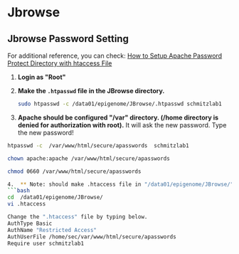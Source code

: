 # Jbrowse
## Jbrowse Password Setting

For additional reference, you can check: [How to Setup Apache Password Protect Directory with htaccess File](https://www.cyberciti.biz/faq/howto-setup-apache-password-protect-directory-with-htaccess-file/)

1. **Login as "Root"** 

2. **Make the `.htpasswd` file in the JBrowse directory.**
   ```bash
   sudo htpasswd -c /data01/epigenome/JBrowse/.htpasswd schmitzlab1

3.  **Apache should be configured "/var" directory. (/home directory is denied for authorization with root).**
   It will ask the new password. Type the new password!
   ```bash
  htpasswd -c  /var/www/html/secure/apasswords  schmitzlab1

   chown apache:apache /var/www/html/secure/apasswords

   chmod 0660 /var/www/html/secure/apasswords

4.  ** Note: should make .htaccess file in "/data01/epigenome/JBrowse/". **
   ```bash
   cd  /data01/epigenome/JBrowse/
   vi .htaccess

   Change the ".htaccess" file by typing below.
   AuthType Basic
   AuthName "Restricted Access"
   AuthUserFile /home/sec/var/www/html/secure/apasswords
   Require user schmitzlab1
